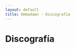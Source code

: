 ```yaml
---
layout: default
title: Ommadawn - Discografía
---
```


<div class="post">
	<h1 class="pageTitle">Discografía</h1>
<!-- 		<img src="{{ '/assets/img/touring.jpg' | relative_url }}" alt="">  -->
</div>
